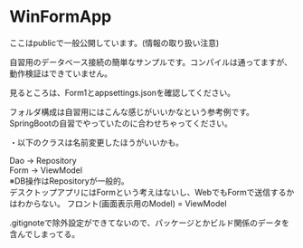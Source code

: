 # WinFormApp

ここはpublicで一般公開しています。(情報の取り扱い注意)

自習用のデータベース接続の簡単なサンプルです。コンパイルは通ってますが、動作検証はできていません。

見るところは、Form1とappsettings.jsonを確認してください。

フォルダ構成は自習用にはこんな感じがいいかなという参考例です。SpringBootの自習でやっていたのに合わせちゃってください。



・以下のクラスは名前変更したほうがいいかも。

Dao → Repository  
Form → ViewModel  
※DB操作はRepositoryが一般的。  
デスクトップアプリにはFormという考えはないし、WebでもFormで送信するかはわからない。
フロント(画面表示用のModel) =  ViewModel




.gitignoteで除外設定ができてないので、パッケージとかビルド関係のデータを含んでしまってる。
